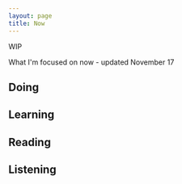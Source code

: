 ```yaml
---
layout: page
title: Now
---
```


WIP

What I'm focused on now - updated November 17

## Doing

## Learning

## Reading

## Listening